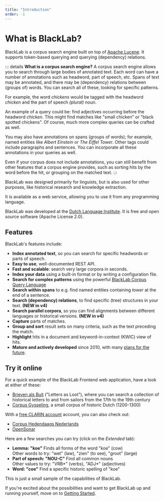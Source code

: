 ```yaml
--- 
title: "Introduction"
order: -1
---
```


# What is BlackLab?

BlackLab is a corpus search engine built on top of [Apache Lucene](http://lucene.apache.org/). It supports token-based querying and querying (dependency) relations.

::: details <b>What is a corpus search engine?</b>
A corpus search engine allows you to search through large bodies of annotated text. Each word can have a number of annotations such as headword, part of speech, etc. Spans of text may be annotated, and there may be (dependency) relations between (groups of) words. You can search all of these, looking for specific patterns.

For example, the word *chickens* would be tagged with the headword *chicken* and the part of speech *(plural) noun*.

An example of a query could be: find adjectives occurring before the headword *chicken*. This might find matches like "small chicken" or "black spotted chickens". Of course, much more complex queries can be crafted as well.
 
You may also have annotations on spans (groups of words); for example, named entities like *Albert Einstein* or *The Eiffel Tower*. Other tags could include paragraphs and sentences. You can incorporate all these annotations in your queries as well.
 
Even if your corpus does not include annotations, you can still benefit from other features that a corpus engine provides, such as sorting hits by the word before the hit, or grouping on the matched text.
:::

BlackLab was designed primarily for linguists, but is also used for other purposes, like historical research and knowledge extraction.

It is available as a web service, allowing you to use it from any programming language.

BlackLab was developed at the [Dutch Language Institute](https://ivdnt.org). It is free and open source software (Apache License 2.0).


## Features

BlackLab's features include:

- **Index annotated text**, so you can search for specific headwords or parts of speech.
- **Easy to use**, well-documented REST API.
- **Fast and scalable**: search very large corpora in seconds.
- **Index your data** using a built-in format or by writing a configuration file.
- **Search for complex patterns** using the powerful [BlackLab Corpus Query Language](query-language/)
- **Search within spans** to e.g. find named entities containing _tower_ at the end of a sentence.
- **Search (dependency) relations**, to find specific (tree) structures in your text. **(NEW in v4)**
- **Search parallel corpora**, so you can find alignments between different languages or historical versions. **(NEW in v4)**
- **Capture** parts of matches.
- **Group and sort** result sets on many criteria, such as the text preceding the match.
- **Highlight** hits in a document and keyword-in-context (KWIC) view of hits.
- **Mature and actively developed** since 2010, with many [plans for the future](future-plans.md).


## Try it online

For a quick example of the BlackLab Frontend web application, have a look at either of these:

- [Brieven als Buit](https://brievenalsbuit.ivdnt.org/) ("Letters as Loot"), where you can search a collection of historical letters to and from sailors from the 17th to the 19th century
- [Corpus Gysseling](https://corpusgysseling.ivdnt.org/), a small corpus of historic Dutch (1200-1300)

With a [free CLARIN account](https://idm.clarin.eu/unitygw/pub#!registration-CLARIN%20Identity%20Registration) account, you can also check out:

- [Corpus Hedendaags Nederlands](https://chn.ivdnt.org/)
- [OpenSonar](https://opensonar.ivdnt.org/)

Here are a few searches you can try (click on the _Extended_ tab):

- **Lemma: "koe"** Finds all forms of the word "koe" (cow)<br/>
  Other words to try: "wet" (law), "zien" (to see), "groot" (large)
- **Part of speech: "NOU-C"** Find all common nouns<br/>
  Other values to try: "VRB\*" (verbs), "ADJ\*" (adjectives)
- **Word: "coe"** Find a specific historic spelling of "koe"

This is just a small sample of the capabilities of BlackLab.

If you're excited about the possibilities and want to get BlackLab up and running yourself, move on to [Getting Started](./getting-started).
